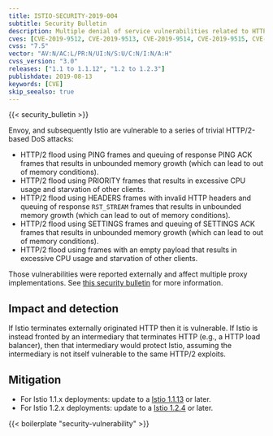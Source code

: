 ```yaml
---
title: ISTIO-SECURITY-2019-004
subtitle: Security Bulletin
description: Multiple denial of service vulnerabilities related to HTTP2 support in Envoy.
cves: [CVE-2019-9512, CVE-2019-9513, CVE-2019-9514, CVE-2019-9515, CVE-2019-9518]
cvss: "7.5"
vector: "AV:N/AC:L/PR:N/UI:N/S:U/C:N/I:N/A:H"
cvss_version: "3.0"
releases: ["1.1 to 1.1.12", "1.2 to 1.2.3"]
publishdate: 2019-08-13
keywords: [CVE]
skip_seealso: true
---
```


{{< security_bulletin >}}

Envoy, and subsequently Istio are vulnerable to a series of trivial HTTP/2-based DoS attacks:

* HTTP/2 flood using PING frames and queuing of response PING ACK frames that results in unbounded memory growth (which can lead to out of memory conditions).
* HTTP/2 flood using PRIORITY frames that results in excessive CPU usage and starvation of other clients.
* HTTP/2 flood using HEADERS frames with invalid HTTP headers and queuing of response `RST_STREAM` frames that results in unbounded memory growth (which can lead to out of memory conditions).
* HTTP/2 flood using SETTINGS frames and queuing of SETTINGS ACK frames that results in unbounded memory growth (which can lead to out of memory conditions).
* HTTP/2 flood using frames with an empty payload that results in excessive CPU usage and starvation of other clients.

Those vulnerabilities were reported externally and affect multiple proxy implementations.
See [this security bulletin](https://github.com/Netflix/security-bulletins/blob/master/advisories/third-party/2019-002.md) for more information.

## Impact and detection

If Istio terminates externally originated HTTP then it is vulnerable.   If Istio is instead fronted by an intermediary that terminates HTTP (e.g., a HTTP load balancer), then that intermediary would protect Istio, assuming the intermediary is not itself vulnerable to the same HTTP/2 exploits.

## Mitigation

* For Istio 1.1.x deployments: update to a [Istio 1.1.13](/news/releases/1.1.x/announcing-1.1.13) or later.
* For Istio 1.2.x deployments: update to a [Istio 1.2.4](/news/releases/1.2.x/announcing-1.2.4) or later.

{{< boilerplate "security-vulnerability" >}}
